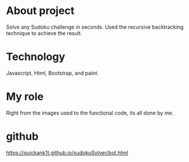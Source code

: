 # About project

Solve any Sudoku challenge in seconds. Used the recursive backtracking technique to achieve the result.

# Technology

Javascript, Html, Bootstrap, and paint.

# My role

Right from the images used to the functional code, its all done by me. 

# github

https://quickank1t.github.io/sudokuSolver/bot.html
